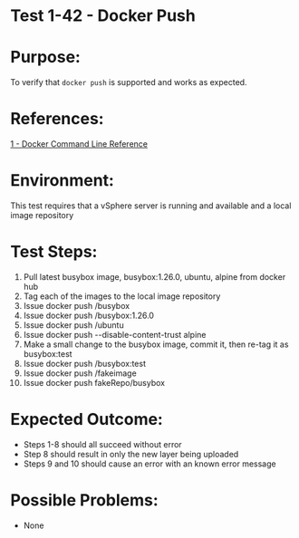 Test 1-42 - Docker Push
=======

# Purpose:
To verify that `docker push` is supported and works as expected.

# References:
[1 - Docker Command Line Reference](https://docs.docker.com/engine/reference/commandline/push/)

# Environment:
This test requires that a vSphere server is running and available and a local image repository

# Test Steps:
1. Pull latest busybox image, busybox:1.26.0, ubuntu, alpine from docker hub
2. Tag each of the images to the local image repository
3. Issue docker push <local-repo>/busybox
4. Issue docker push <local-repo>/busybox:1.26.0
5. Issue docker push <local-repo>/ubuntu
6. Issue docker push --disable-content-trust alpine
7. Make a small change to the busybox image, commit it, then re-tag it as busybox:test
8. Issue docker push <local-repo>/busybox:test
9. Issue docker push <local-repo>/fakeimage
10. Issue docker push fakeRepo/busybox

# Expected Outcome:
* Steps 1-8 should all succeed without error
* Step 8 should result in only the new layer being uploaded
* Steps 9 and 10 should cause an error with an known error message

# Possible Problems:
* None